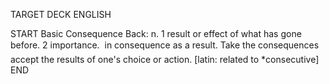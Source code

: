 TARGET DECK
ENGLISH

START
Basic
Consequence
Back: n. 1 result or effect of what has gone before. 2 importance.  in consequence as a result. Take the consequences accept the results of one's choice or action. [latin: related to *consecutive]
END

